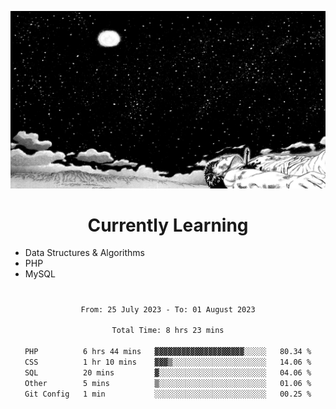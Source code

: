<!-- Profile image -->
<p align="center">
 <img src="assets/guts-meadow.jpg" width="1080px">
</p>
<!-- Profile image end -->

<!-- Currently learning -->
<h1 align="center">Currently Learning </h1>

* Data Structures & Algorithms
* PHP
* MySQL 
#
<!-- Currently learning end -->

<div align="center">
<!--START_SECTION:waka-->

```txt
From: 25 July 2023 - To: 01 August 2023

Total Time: 8 hrs 23 mins

PHP          6 hrs 44 mins   ▓▓▓▓▓▓▓▓▓▓▓▓▓▓▓▓▓▓▓▓░░░░░   80.34 %
CSS          1 hr 10 mins    ▓▓▓▒░░░░░░░░░░░░░░░░░░░░░   14.06 %
SQL          20 mins         ▓░░░░░░░░░░░░░░░░░░░░░░░░   04.06 %
Other        5 mins          ▒░░░░░░░░░░░░░░░░░░░░░░░░   01.06 %
Git Config   1 min           ░░░░░░░░░░░░░░░░░░░░░░░░░   00.25 %
```

<!--END_SECTION:waka-->
</div>
